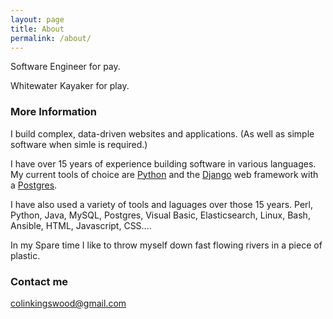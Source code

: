 ```yaml
---
layout: page
title: About
permalink: /about/
---
```


Software Engineer for pay.

Whitewater Kayaker for play.

### More Information

I build complex, data-driven websites and applications. (As well as simple software when simle is required.) 

I have over 15 years of experience building software in various languages. My current tools of choice are [Python](https://www.python.org/) and the [Django](https://www.djangoproject.com/start/overview/) web framework with a [Postgres](https://www.postgresql.org/). 

I have also used a variety of tools and laguages over those 15 years. Perl, Python, Java, MySQL, Postgres, Visual Basic, Elasticsearch, Linux, Bash, Ansible,  HTML, Javascript, CSS.... 

In my Spare time I like to throw myself down fast flowing rivers in a piece of plastic.

### Contact me

[colinkingswood@gmail.com](mailto:colinkingswood@gmail.com)